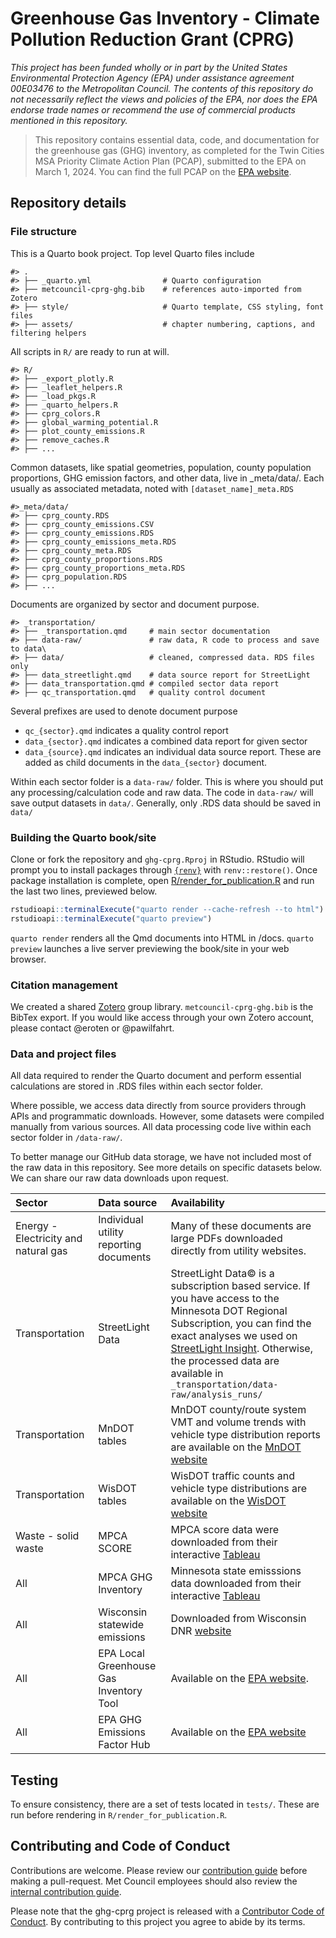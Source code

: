 
<!-- README.md is generated from README.Rmd. Please edit that file -->

# Greenhouse Gas Inventory - Climate Pollution Reduction Grant (CPRG)

*This project has been funded wholly or in part by the United States
Environmental Protection Agency (EPA) under assistance agreement
00E03476 to the Metropolitan Council. The contents of this repository do
not necessarily reflect the views and policies of the EPA, nor does the
EPA endorse trade names or recommend the use of commercial products
mentioned in this repository.*

> This repository contains essential data, code, and documentation for
> the greenhouse gas (GHG) inventory, as completed for the Twin Cities
> MSA Priority Climate Action Plan (PCAP), submitted to the EPA on March
> 1, 2024. You can find the full PCAP on the [EPA
> website](https://www.epa.gov/system/files/documents/2024-03/metropolitan-council-twin-cities-msa-priority-climate-action-plan.pdf).

## Repository details

### File structure

This is a Quarto book project. Top level Quarto files include

    #> .
    #> ├── _quarto.yml                # Quarto configuration
    #> ├── metcouncil-cprg-ghg.bib    # references auto-imported from Zotero
    #> ├── style/                     # Quarto template, CSS styling, font files
    #> ├── assets/                    # chapter numbering, captions, and filtering helpers

All scripts in `R/` are ready to run at will.

    #> R/
    #> ├── _export_plotly.R
    #> ├── _leaflet_helpers.R
    #> ├── _load_pkgs.R
    #> ├── _quarto_helpers.R
    #> ├── cprg_colors.R
    #> ├── global_warming_potential.R
    #> ├── plot_county_emissions.R
    #> ├── remove_caches.R
    #> ├── ...

Common datasets, like spatial geometries, population, county population
proportions, GHG emission factors, and other data, live in \_meta/data/.
Each usually as associated metadata, noted with
`[dataset_name]_meta.RDS`

    #>_meta/data/
    #> ├── cprg_county.RDS
    #> ├── cprg_county_emissions.CSV
    #> ├── cprg_county_emissions.RDS
    #> ├── cprg_county_emissions_meta.RDS
    #> ├── cprg_county_meta.RDS
    #> ├── cprg_county_proportions.RDS
    #> ├── cprg_county_proportions_meta.RDS
    #> ├── cprg_population.RDS
    #> ├── ...

Documents are organized by sector and document purpose.

    #> _transportation/
    #> ├── _transportation.qmd     # main sector documentation
    #> ├── data-raw/               # raw data, R code to process and save to data\
    #> ├── data/                   # cleaned, compressed data. RDS files only
    #> ├── data_streetlight.qmd    # data source report for StreetLight
    #> ├── data_transportation.qmd # compiled sector data report
    #> ├── qc_transportation.qmd   # quality control document

Several prefixes are used to denote document purpose

- `qc_{sector}.qmd` indicates a quality control report
  <!-- - `pa_{sector}.qmd` indicates priority actions for a given sector. -->
- `data_{sector}.qmd` indicates a combined data report for given sector
- `data_{source}.qmd` indicates an individual data source report. These
  are added as child documents in the `data_{sector}` document.

Within each sector folder is a `data-raw/` folder. This is where you
should put any processing/calculation code and raw data. The code in
`data-raw/` will save output datasets in `data/`. Generally, only .RDS
data should be saved in `data/`

### Building the Quarto book/site

Clone or fork the repository and `ghg-cprg.Rproj` in RStudio. RStudio
will prompt you to install packages through
[`{renv}`](https://rstudio.github.io/renv/index.html) with
`renv::restore()`. Once package installation is complete, open
[R/render_for_publication.R](R/render_for_publication.R) and run the
last two lines, previewed below.

``` r
rstudioapi::terminalExecute("quarto render --cache-refresh --to html")
rstudioapi::terminalExecute("quarto preview")
```

`quarto render` renders all the Qmd documents into HTML in /docs.
`quarto preview` launches a live server previewing the book/site in your
web browser.

### Citation management

We created a shared [Zotero](https://www.zotero.org/) group library.
`metcouncil-cprg-ghg.bib` is the BibTex export. If you would like access
through your own Zotero account, please contact @eroten or @pawilfahrt.

### Data and project files

All data required to render the Quarto document and perform essential
calculations are stored in .RDS files within each sector folder.

Where possible, we access data directly from source providers through
APIs and programmatic downloads. However, some datasets were compiled
manually from various sources. All data processing code live within each
sector folder in `/data-raw/`.

To better manage our GitHub data storage, we have not included most of
the raw data in this repository. See more details on specific datasets
below. We can share our raw data downloads upon request.

| Sector                               | Data source                             | Availability                                                                                                                                                                                                                                                                                                       |
|:-------------------------------------|:----------------------------------------|:-------------------------------------------------------------------------------------------------------------------------------------------------------------------------------------------------------------------------------------------------------------------------------------------------------------------|
| Energy - Electricity and natural gas | Individual utility reporting documents  | Many of these documents are large PDFs downloaded directly from utility websites.                                                                                                                                                                                                                                  |
| Transportation                       | StreetLight Data                        | StreetLight Data© is a subscription based service. If you have access to the Minnesota DOT Regional Subscription, you can find the exact analyses we used on [StreetLight Insight](https://insight.streetlightdata.com/). Otherwise, the processed data are available in `_transportation/data-raw/analysis_runs/` |
| Transportation                       | MnDOT tables                            | MnDOT county/route system VMT and volume trends with vehicle type distribution reports are available on the [MnDOT website](https://www.dot.state.mn.us/traffic/data/data-products.html)                                                                                                                           |
| Transportation                       | WisDOT tables                           | WisDOT traffic counts and vehicle type distributions are available on the [WisDOT website](https://data-wisdot.opendata.arcgis.com/)                                                                                                                                                                               |
| Waste - solid waste                  | MPCA SCORE                              | MPCA score data were downloaded from their interactive [Tableau](https://public.tableau.com/app/profile/mpca.data.services/viz/SCOREOverview/SCOREOverview)                                                                                                                                                        |
| All                                  | MPCA GHG Inventory                      | Minnesota state emisssions data downloaded from their interactive [Tableau](https://public.tableau.com/app/profile/mpca.data.services/viz/GHGemissioninventory/GHGsummarystory)                                                                                                                                    |
| All                                  | Wisconsin statewide emissions           | Downloaded from Wisconsin DNR [website](https://widnr.widen.net/view/pdf/o9xmpot5x7/AM610.pdf?t.download=true)                                                                                                                                                                                                     |
| All                                  | EPA Local Greenhouse Gas Inventory Tool | Available on the [EPA website](https://www.epa.gov/statelocalenergy/local-greenhouse-gas-inventory-tool).                                                                                                                                                                                                          |
| All                                  | EPA GHG Emissions Factor Hub            | Available on the [EPA website](https://www.epa.gov/climateleadership/ghg-emission-factors-hub)                                                                                                                                                                                                                     |

## Testing

To ensure consistency, there are a set of tests located in `tests/`.
These are run before rendering in `R/render_for_publication.R`.

## Contributing and Code of Conduct

Contributions are welcome. Please review our [contribution
guide](CONTRIBUTING.md) before making a pull-request. Met Council
employees should also review the [internal contribution
guide](CONTRIBUTING_INTERNAL.md).

Please note that the ghg-cprg project is released with a [Contributor
Code of Conduct](CODE_OF_CONDUCT.md). By contributing to this project
you agree to abide by its terms.
